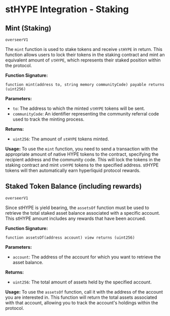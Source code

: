 # stHYPE Integration - Staking

## Mint (Staking)

`overseerV1`

The `mint` function is used to stake tokens and receive `stHYPE` in return. This function allows users to lock their tokens in the staking contract and mint an equivalent amount of `stHYPE`, which represents their staked position within the protocol. 

**Function Signature:**

```solidity
function mint(address to, string memory communityCode) payable returns (uint256)
```

**Parameters:**
- `to`: The address to which the minted `stHYPE` tokens will be sent.
- `communityCode`: An identifier representing the community referral code used to track the minting process.

**Returns:**
- `uint256`: The amount of `stHYPE` tokens minted.

**Usage:**
To use the `mint` function, you need to send a transaction with the appropriate amount of native HYPE tokens to the contract, specifying the recipient address and the community code. This will lock the tokens in the staking contract and mint `stHYPE` tokens to the specified address. stHYPE tokens will then automatically earn hyperliquid protocol rewards.

## Staked Token Balance (including rewards)

`overseerV1`

Since stHYPE is yield bearing, the `assetsOf` function must be used to retrieve the total staked asset balance associated with a specific account. This stHYPE amount includes any rewards that have been accrued.

**Function Signature:**

```solidity
function assetsOf(address account) view returns (uint256)
```

**Parameters:**
- `account`: The address of the account for which you want to retrieve the asset balance.

**Returns:**
- `uint256`: The total amount of assets held by the specified account.

**Usage:**
To use the `assetsOf` function, call it with the address of the account you are interested in. This function will return the total assets associated with that account, allowing you to track the account's holdings within the protocol.

